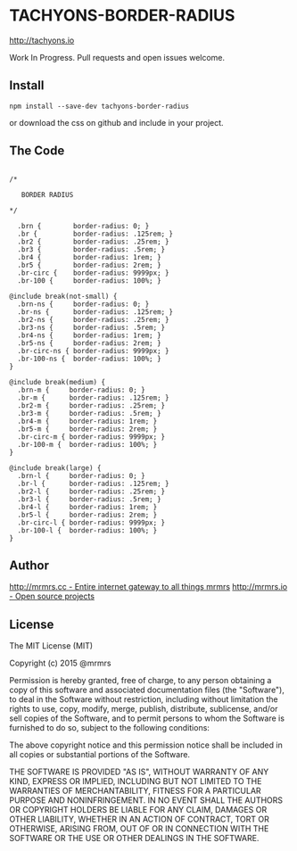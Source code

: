 # TACHYONS-BORDER-RADIUS

http://tachyons.io

Work In Progress. Pull requests and open issues welcome.

## Install
```
npm install --save-dev tachyons-border-radius
```
or download the css on github and include in your project.

## The Code
```

/*

   BORDER RADIUS

*/

  .brn {        border-radius: 0; }
  .br {         border-radius: .125rem; }
  .br2 {        border-radius: .25rem; }
  .br3 {        border-radius: .5rem; }
  .br4 {        border-radius: 1rem; }
  .br5 {        border-radius: 2rem; }
  .br-circ {    border-radius: 9999px; }
  .br-100 {     border-radius: 100%; }

@include break(not-small) {
  .brn-ns {     border-radius: 0; }
  .br-ns {      border-radius: .125rem; }
  .br2-ns {     border-radius: .25rem; }
  .br3-ns {     border-radius: .5rem; }
  .br4-ns {     border-radius: 1rem; }
  .br5-ns {     border-radius: 2rem; }
  .br-circ-ns { border-radius: 9999px; }
  .br-100-ns {  border-radius: 100%; }
}

@include break(medium) {
  .brn-m {     border-radius: 0; }
  .br-m {      border-radius: .125rem; }
  .br2-m {     border-radius: .25rem; }
  .br3-m {     border-radius: .5rem; }
  .br4-m {     border-radius: 1rem; }
  .br5-m {     border-radius: 2rem; }
  .br-circ-m { border-radius: 9999px; }
  .br-100-m {  border-radius: 100%; }
}

@include break(large) {
  .brn-l {     border-radius: 0; }
  .br-l {      border-radius: .125rem; }
  .br2-l {     border-radius: .25rem; }
  .br3-l {     border-radius: .5rem; }
  .br4-l {     border-radius: 1rem; }
  .br5-l {     border-radius: 2rem; }
  .br-circ-l { border-radius: 9999px; }
  .br-100-l {  border-radius: 100%; }
}
```

## Author

[http://mrmrs.cc - Entire internet gateway to all things mrmrs](http://mrmrs.cc)
[http://mrmrs.io - Open source projects](http://mrmrs.io)

## License

The MIT License (MIT)

Copyright (c) 2015 @mrmrs

Permission is hereby granted, free of charge, to any person obtaining a copy
of this software and associated documentation files (the "Software"), to deal
in the Software without restriction, including without limitation the rights
to use, copy, modify, merge, publish, distribute, sublicense, and/or sell
copies of the Software, and to permit persons to whom the Software is
furnished to do so, subject to the following conditions:

The above copyright notice and this permission notice shall be included in
all copies or substantial portions of the Software.

THE SOFTWARE IS PROVIDED "AS IS", WITHOUT WARRANTY OF ANY KIND, EXPRESS OR
IMPLIED, INCLUDING BUT NOT LIMITED TO THE WARRANTIES OF MERCHANTABILITY,
FITNESS FOR A PARTICULAR PURPOSE AND NONINFRINGEMENT. IN NO EVENT SHALL THE
AUTHORS OR COPYRIGHT HOLDERS BE LIABLE FOR ANY CLAIM, DAMAGES OR OTHER
LIABILITY, WHETHER IN AN ACTION OF CONTRACT, TORT OR OTHERWISE, ARISING FROM,
OUT OF OR IN CONNECTION WITH THE SOFTWARE OR THE USE OR OTHER DEALINGS IN
THE SOFTWARE.

